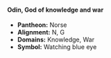 #### Odin, God of knowledge and war
- **Pantheon:** Norse
- **Alignment:** N, G
- **Domains:** Knowledge, War
- **Symbol:** Watching blue eye